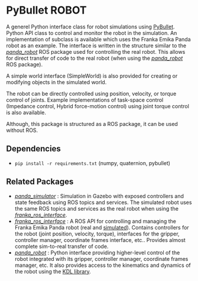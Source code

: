# PyBullet ROBOT

<!-- ![PyPI pyversions](https://img.shields.io/pypi/pyversions/ansicolortags.svg) -->

A generel Python interface class for robot simulations using [PyBullet](https://www.pybullet.org). Python API class to control and monitor the robot in the simulation.
An implementation of subclass is available which uses the Franka Emika Panda robot as an example. The interface is written in the structure similar to the [_panda_robot_](https://github.com/justagist/panda_robot) ROS package used for controlling the real robot. This allows for direct transfer of code to the real robot (when using the [_panda_robot_](https://github.com/justagist/panda_robot) ROS package).

A simple world interface (SimpleWorld) is also provided for creating or modifying objects in the simulated world.

The robot can be directly controlled using position, velocity, or torque control of joints. Example implementations of task-space control (Impedance control, Hybrid force-motion control) using joint torque control is also available.

Although, this package is structured as a ROS package, it can be used without ROS.

## Dependencies

- `pip install -r requirements.txt` (numpy, quaternion, pybullet)

## Related Packages

- [_panda_simulator_](https://github.com/justagist/panda_simulator) : Simulation in Gazebo with exposed controllers and state feedback using ROS topics and services. The simulated robot uses the same ROS topics and services as the real robot when using the [_franka_ros_interface_](https://github.com/justagist/franka_ros_interface).
- [_franka_ros_interface_](https://github.com/justagist/franka_ros_interface) : A ROS API for controlling and managing the Franka Emika Panda robot (real and [simulated](https://github.com/justagist/panda_simulator)). Contains controllers for the robot (joint position, velocity, torque), interfaces for the gripper, controller manager, coordinate frames interface, etc.. Provides almost complete sim-to-real transfer of code.
- [_panda_robot_](https://github.com/justagist/panda_robot) : Python interface providing higher-level control of the robot integrated with its gripper, controller manager, coordinate frames manager, etc. It also provides access to the kinematics and dynamics of the robot using the [KDL library](http://wiki.ros.org/kdl).
